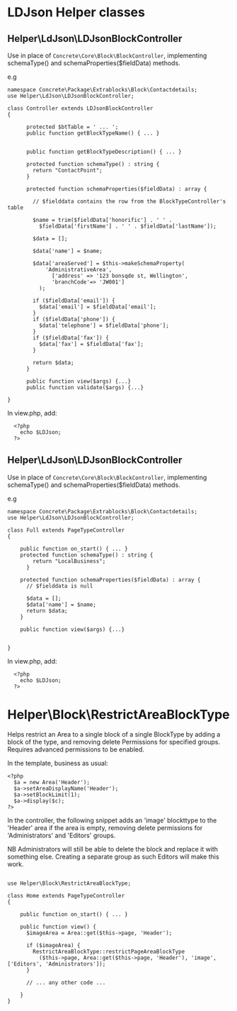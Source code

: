 
# LDJson Helper classes

## Helper\\LdJson\\LDJsonBlockController

Use in place of `Concrete\Core\Block\BlockController`,
implementing schemaType() and  schemaProperties($fieldData) methods.

e.g

```
namespace Concrete\Package\Extrablocks\Block\Contactdetails;
use Helper\LdJson\LDJsonBlockController;

class Controller extends LDJsonBlockController
{

      protected $btTable = ' ... ';
      public function getBlockTypeName() { ... }


      public function getBlockTypeDescription() { ... }

      protected function schemaType() : string {
        return "ContactPoint";
      }

      protected function schemaProperties($fieldData) : array {

        // $fielddata contains the row from the BlockTypeController's table

        $name = trim($fieldData['honorific'] . ' ' .
          $fieldData['firstName'] . ' ' . $fieldData['lastName']);

        $data = [];

        $data['name'] = $name;

        $data['areaServed'] = $this->makeSchemaProperty(
            'AdministrativeArea',
              ['address' => '123 bonsqde st, Wellington',
              'branchCode'=> 'JW001']
          );

        if ($fieldData['email']) {
          $data['email'] = $fieldData['email'];
        }
        if ($fieldData['phone']) {
          $data['telephone'] = $fieldData['phone'];
        }
        if ($fieldData['fax']) {
          $data['fax'] = $fieldData['fax'];
        }

        return $data;
      }

      public function view($args) {...}
      public function validate($args) {...}

}

```

In view.php, add:

```
  <?php
    echo $LDJson;
  ?>
```

## Helper\\LdJson\\LDJsonBlockController

Use in place of `Concrete\Core\Block\BlockController`,
implementing schemaType() and  schemaProperties($fieldData) methods.

e.g

```
namespace Concrete\Package\Extrablocks\Block\Contactdetails;
use Helper\LdJson\LDJsonBlockController;

class Full extends PageTypeController
{

    public function on_start() { ... }
    protected function schemaType() : string {
        return "LocalBusiness";
      }

    protected function schemaProperties($fieldData) : array {
      // $fielddata is null

      $data = [];
      $data['name'] = $name;
      return $data;
    }

    public function view($args) {...}


}

```

In view.php, add:

```
  <?php
    echo $LDJson;
  ?>
```

# Helper\\Block\\RestrictAreaBlockType

Helps restrict an Area to a single block of a single BlockType
by adding a block of the type, and removing delete Permissions
for specified groups. Requires advanced permissions to be enabled.

In the template, business as usual:
```
<?php
  $a = new Area('Header');
  $a->setAreaDisplayName('Header');
  $a->setBlockLimit(1);
  $a->display($c);  
?>
```

In the controller, the following snippet adds an 'image' blockttype to the 'Header' area if the area is empty, removing delete permissions for 'Administrators' and 'Editors' groups.

NB Administrators will still be able to delete the block and replace it with something else. Creating a separate group as such Editors will make this work.

```

use Helper\Block\RestrictAreaBlockType;

class Home extends PageTypeController
{

    public function on_start() { ... }

    public function view() {
      $imageArea = Area::get($this->page, 'Header');

      if ($imageArea) {
        RestrictAreaBlockType::restrictPageAreaBlockType
          ($this->page, Area::get($this->page, 'Header'), 'image', ['Editors', 'Administrators']);
      }

      // ... any other code ...

    }
}
```
